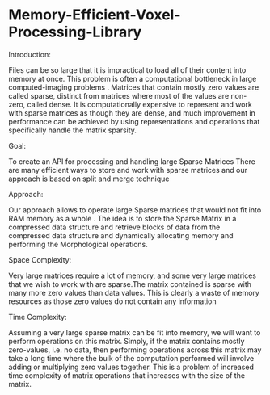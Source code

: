 # Memory-Efficient-Voxel-Processing-Library

Introduction:

Files can be so large that it is impractical to load all of their content into memory at once. This problem is often a computational bottleneck in large computed-imaging problems . Matrices that contain mostly zero values are called sparse, distinct from matrices where most of the values are non-zero, called dense. It is computationally expensive to represent and work with sparse matrices as though they are dense, and much improvement in performance can be achieved by using representations and operations that specifically handle the matrix sparsity.

Goal:

To create an API for processing and handling large Sparse Matrices
There are many efficient ways to store and work with sparse matrices and our approach is based on split and merge technique

Approach:

Our approach allows to operate large Sparse matrices that would not fit into RAM memory as a whole . The idea is to store the Sparse Matrix in a compressed data structure and retrieve blocks of data from the compressed data structure and dynamically allocating memory and performing the Morphological operations.

Space Complexity:

Very large matrices require a lot of memory, and some very large matrices that we wish to work with are sparse.The matrix contained is sparse with many more zero values than data values. This is clearly a waste of memory resources as those zero values do not contain any information

Time Complexity:

Assuming a very large sparse matrix can be fit into memory, we will want to perform operations on this matrix. Simply, if the matrix contains mostly zero-values, i.e. no data, then performing operations across this matrix may take a long time where the bulk of the computation performed will involve adding or multiplying zero values together. This is a problem of increased time complexity of matrix operations that increases with the size of the matrix.
